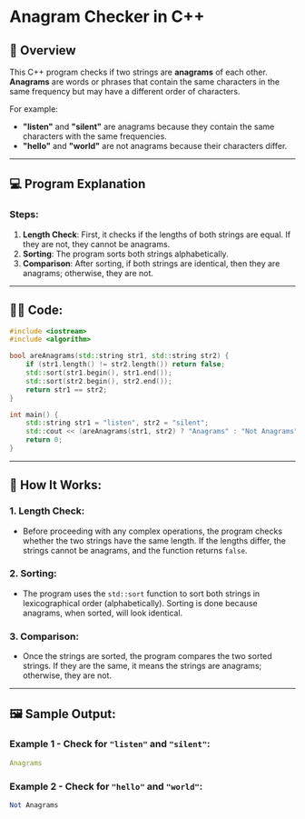 # Anagram Checker in C++

## 📝 **Overview**

This C++ program checks if two strings are **anagrams** of each other. **Anagrams** are words or phrases that contain the same characters in the same frequency but may have a different order of characters.

For example:
- **"listen"** and **"silent"** are anagrams because they contain the same characters with the same frequencies.
- **"hello"** and **"world"** are not anagrams because their characters differ.

---

## 💻 **Program Explanation**

### **Steps**:
1. **Length Check**: First, it checks if the lengths of both strings are equal. If they are not, they cannot be anagrams.
2. **Sorting**: The program sorts both strings alphabetically.
3. **Comparison**: After sorting, if both strings are identical, then they are anagrams; otherwise, they are not.

---

## 🧑‍💻 **Code:**

```cpp
#include <iostream>
#include <algorithm>

bool areAnagrams(std::string str1, std::string str2) {
    if (str1.length() != str2.length()) return false;
    std::sort(str1.begin(), str1.end());
    std::sort(str2.begin(), str2.end());
    return str1 == str2;
}

int main() {
    std::string str1 = "listen", str2 = "silent";
    std::cout << (areAnagrams(str1, str2) ? "Anagrams" : "Not Anagrams") << std::endl;
    return 0;
}
```

---
## 🚀 How It Works:
### 1. Length Check:
- Before proceeding with any complex operations, the program checks whether the two strings have the same length. If the lengths differ, the strings cannot be anagrams, and the function returns `false`.

### 2. Sorting:
- The program uses the `std::sort` function to sort both strings in lexicographical order (alphabetically). Sorting is done because anagrams, when sorted, will look identical.

### 3. Comparison:
- Once the strings are sorted, the program compares the two sorted strings. If they are the same, it means the strings are anagrams; otherwise, they are not.

---
## 🖼️ Sample Output:
### Example 1 - Check for `"listen"` and `"silent"`:
```yaml
Anagrams
```

### Example 2 - Check for `"hello"` and `"world"`:
```mathematica
Not Anagrams
```
